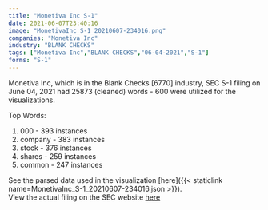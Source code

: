 ```yaml
---
title: "Monetiva Inc S-1"
date: 2021-06-07T23:40:16
image: "MonetivaInc_S-1_20210607-234016.png"
companies: "Monetiva Inc"
industry: "BLANK CHECKS"
tags: ["Monetiva Inc","BLANK CHECKS","06-04-2021","S-1"]
forms: "S-1"
---
```

Monetiva Inc, which is in the Blank Checks [6770] industry, SEC S-1 filing on June 04, 2021 had 25873 (cleaned) words - 600 were utilized for the visualizations.

Top Words:
1. 000 - 393 instances
2. company - 383 instances
3. stock - 376 instances
4. shares - 259 instances
5. common - 247 instances


See the parsed data used in the visualization [here]({{< staticlink name=MonetivaInc_S-1_20210607-234016.json >}}).  
View the actual filing on the SEC website [here](https://www.sec.gov/Archives/edgar/data/1681309/0001493152-21-013662.txt)